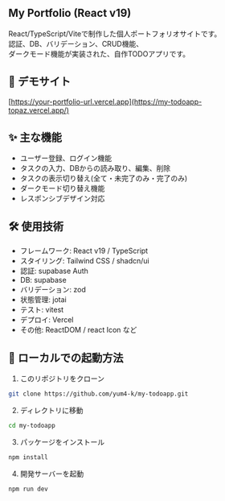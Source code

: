 ## My Portfolio (React v19)
React/TypeScript/Viteで制作した個人ポートフォリオサイトです。  
認証、DB、バリデーション、CRUD機能、  
ダークモード機能が実装された、自作TODOアプリです。  


## 🔗 デモサイト
[https://your-portfolio-url.vercel.app](https://my-todoapp-topaz.vercel.app/)

## ✨ 主な機能
- ユーザー登録、ログイン機能
- タスクの入力、DBからの読み取り、編集、削除
- タスクの表示切り替え(全て・未完了のみ・完了のみ)
- ダークモード切り替え機能
- レスポンシブデザイン対応

## 🛠️ 使用技術
- フレームワーク: React v19 / TypeScript
- スタイリング: Tailwind CSS / shadcn/ui
- 認証: supabase Auth
- DB: supabase
- バリデーション: zod
- 状態管理: jotai
- テスト: vitest
- デプロイ: Vercel
- その他: ReactDOM / react Icon など

## 🚀 ローカルでの起動方法

1. このリポジトリをクローン
```bash
git clone https://github.com/yum4-k/my-todoapp.git
```

2.	ディレクトリに移動
```bash
cd my-todoapp
```

3.	パッケージをインストール
```bash
npm install
```

4.	開発サーバーを起動
```bash
npm run dev
```
